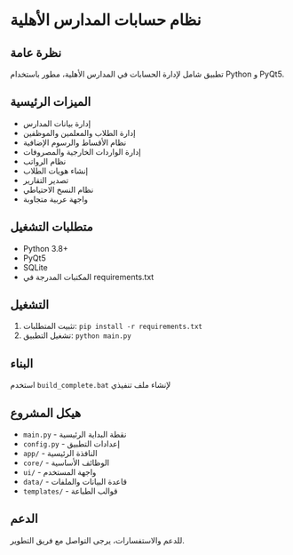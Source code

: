 # نظام حسابات المدارس الأهلية

## نظرة عامة
تطبيق شامل لإدارة الحسابات في المدارس الأهلية، مطور باستخدام Python و PyQt5.

## الميزات الرئيسية
- إدارة بيانات المدارس
- إدارة الطلاب والمعلمين والموظفين
- نظام الأقساط والرسوم الإضافية
- إدارة الواردات الخارجية والمصروفات
- نظام الرواتب
- إنشاء هويات الطلاب
- تصدير التقارير
- نظام النسخ الاحتياطي
- واجهة عربية متجاوبة

## متطلبات التشغيل
- Python 3.8+
- PyQt5
- SQLite
- المكتبات المدرجة في requirements.txt

## التشغيل
1. تثبيت المتطلبات: `pip install -r requirements.txt`
2. تشغيل التطبيق: `python main.py`

## البناء
استخدم `build_complete.bat` لإنشاء ملف تنفيذي

## هيكل المشروع
- `main.py` - نقطة البداية الرئيسية
- `config.py` - إعدادات التطبيق
- `app/` - النافذة الرئيسية
- `core/` - الوظائف الأساسية
- `ui/` - واجهة المستخدم
- `data/` - قاعدة البيانات والملفات
- `templates/` - قوالب الطباعة

## الدعم
للدعم والاستفسارات، يرجى التواصل مع فريق التطوير.
